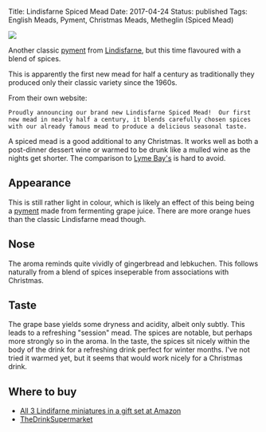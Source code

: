 Title: Lindisfarne Spiced Mead
Date: 2017-04-24
Status: published
Tags: English Meads, Pyment, Christmas Meads, Metheglin (Spiced Mead)

![](https://www.drinksupermarket.com/media/catalog/product/cache/1/image/9df78eab33525d08d6e5fb8d27136e95/l/i/lindisfarne-spiced-mead-70cl_temp.jpg)

Another classic [pyment](/types-of-mead/) from [Lindisfarne](/lindisfarne/),
but this time flavoured with a blend of spices.

This is apparently the first new mead for half a century as traditionally they
produced only their classic variety since the 1960s.

<!-- PELICAN_END_SUMMARY -->

From their own website:

    Proudly announcing our brand new Lindisfarne Spiced Mead!  Our first new mead in nearly half a century, it blends carefully chosen spices with our already famous mead to produce a delicious seasonal taste.  

A spiced mead is a good additional to any Christmas. It works well as both a
post-dinner dessert wine or warmed to be drunk like a mulled wine as the nights
get shorter. The comparison to [Lyme Bay's](/lyme-bay-winery/)
is hard to avoid.

## Appearance

This is still rather light in colour, which is likely an effect of this being
being a [pyment](/types-of-mead/) made from fermenting grape juice. There are
more orange hues than the classic Lindisfarne mead though.

## Nose

The aroma reminds quite vividly of gingerbread and lebkuchen. This follows
naturally from a blend of spices inseperable from associations with Christmas.

## Taste

The grape base yields some dryness and acidity, albeit only subtly. This leads
to a refreshing "session" mead. The spices are notable, but perhaps more strongly
so in the aroma. In the taste, the spices sit nicely within the body of the
drink for a refreshing drink perfect for winter months. I've not tried it
warmed yet, but it seems that would work nicely for a Christmas drink.

## Where to buy

* [All 3 Lindifarne miniatures in a gift set at Amazon](https://www.amazon.co.uk/Lindisfarne-Miniature-Mead-contains-bottles/dp/B01HOCTB1U/ref=as_li_ss_tl?ie=UTF8&qid=1493067774&sr=8-2&keywords=lindisfarne+mead&linkCode=ll1&tag=traditionalmead-21&linkId=f07bb0da9f026028c1e8ab5dada4d868)
* [TheDrinkSupermarket](http://www.awin1.com/cread.php?awinaffid=333769&awinmid=3574&p=https%3A%2F%2Fwww.drinksupermarket.com%2Flindisfarne-spiced-mead-70cl)
